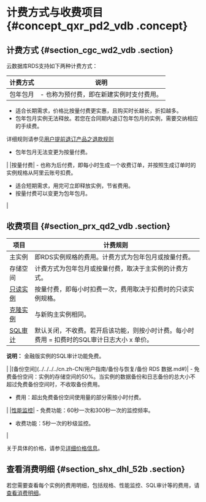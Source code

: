 # 计费方式与收费项目 {#concept_qxr_pd2_vdb .concept}

## 计费方式 {#section_cgc_wd2_vdb .section}

云数据库RDS支持如下两种计费方式：

|计费方式|说明|
|----|--|
|包年包月| -   也称为预付费，即在新建实例时支付费用。
-   适合长期需求，价格比按量付费更实惠，且购买时长越长，折扣越多。
-   包年包月实例无法释放。若您在合同期内退订包年包月的实例，需要交纳相应的手续费。

详细规则请参见[用户提前退订产品之退款规则](https://help.aliyun.com/document_detail/37096.html)

-   包年包月无法变更为按量付费。

 |
|按量付费| -   也称为后付费，即每小时生成一个收费订单，并按照生成订单时的实例规格从阿里云账号扣费。
-   适合短期需求，用完可立即释放实例，节省费用。
-   按量付费可以变更为包年包月。

 |

## 收费项目 {#section_prx_qd2_vdb .section}

|项目|计费规则|
|--|----|
|主实例|即RDS实例规格的费用。计费方式为包年包月或按量付费。|
|存储空间|计费方式为包年包月或按量付费，取决于主实例的计费方式。|
|[只读实例](../../../../cn.zh-CN/快速入门MySQL版/扩展实例/只读实例/只读实例简介.md#)|按量付费，即每小时扣费一次，费用取决于扣费时的只读实例规格。|
|[克隆实例](../../../../cn.zh-CN/用户指南/备份与恢复/创建克隆实例.md#)|与新购主实例相同。|
|[SQL审计](../../../../cn.zh-CN/用户指南/安全管理/SQL审计.md#)|默认关闭，不收费。若开启该功能，则按小时计费。每小时费用 = 扣费时的SQL审计日志大小 x 单价。

**说明：** 金融版实例的SQL审计功能免费。

|
|[备份空间](../../../../cn.zh-CN/用户指南/备份与恢复/备份 RDS 数据.md#)| -   免费备份空间：实例的存储空间的50%。当实例的数据备份和日志备份的总大小不超过免费备份空间时，不收取备份费用。
-   费用：超出免费备份空间使用量的部分需按小时付费。

 |
|[性能监控](../../../../cn.zh-CN/用户指南/监控与报警/设置监控频率.md#)| -   免费功能：60秒一次和300秒一次的监控频率。
-   收费功能：5秒一次的秒级监控。

 |

关于具体的价格，请参见[详细价格信息](https://www.alibabacloud.com/product/apsaradb-for-rds?spm=a3c0i.7938564.220486.9.42173afcq1FHk9#pricing)。

## 查看消费明细 {#section_shx_dhl_52b .section}

若您需要查看每个实例的费用明细，包括规格、性能监控、SQL审计等的费用，请[查看消费明细](cn.zh-CN/产品定价/查看消费明细.md#)。

